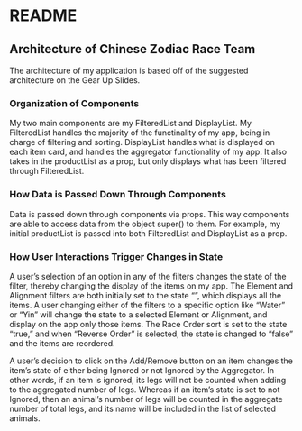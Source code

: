 # README
## Architecture of Chinese Zodiac Race Team
The architecture of my application is based off of the suggested architecture on the Gear Up Slides. 

### Organization of Components
My two main components are my FilteredList and DisplayList. My FilteredList handles the majority of the functinality of my app, being in charge of filtering and sorting. DisplayList handles what is displayed
on each item card, and handles the aggregator functionality of my app. It also takes in the productList 
as a prop, but only displays what has been filtered through FilteredList. 


### How Data is Passed Down Through Components
Data is passed down through components via props. This way components are able to access data 
from the object super() to them. For example, my initial productList is passed into both FilteredList 
and DisplayList as a prop.


### How User Interactions Trigger Changes in State
A user’s selection of an option in any of the filters changes the state of the filter, thereby changing the display of the items on my app. The Element and Alignment filters are both initially set to the state “”, which displays all the items. A user changing either of the filters to a specific option like “Water” or “Yin” will change the state to a selected Element or Alignment, and display on the app only those items. The Race Order sort is set to the state “true,” and when “Reverse Order” is selected, the state is changed to “false” and the items are reordered. 

A user’s decision to click on the Add/Remove button on an item changes the item’s state of either being Ignored or not Ignored by the Aggregator. In other words, if an item is ignored, its legs will not be counted when adding to the aggregated number of legs. Whereas if an item’s state is set to not Ignored, then an animal’s number of legs will be counted in the aggregate number of total legs, and its name will be included in the list of selected animals. 
